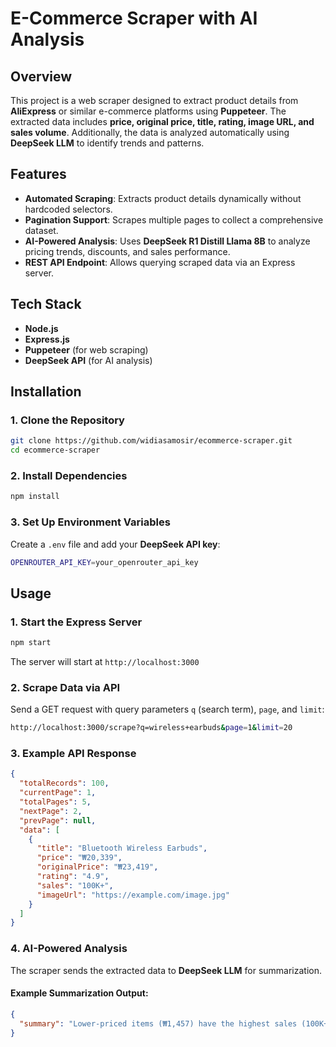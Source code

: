 # E-Commerce Scraper with AI Analysis

## Overview
This project is a web scraper designed to extract product details from **AliExpress** or similar e-commerce platforms using **Puppeteer**. The extracted data includes **price, original price, title, rating, image URL, and sales volume**. Additionally, the data is analyzed automatically using **DeepSeek LLM** to identify trends and patterns.

## Features
- **Automated Scraping**: Extracts product details dynamically without hardcoded selectors.
- **Pagination Support**: Scrapes multiple pages to collect a comprehensive dataset.
- **AI-Powered Analysis**: Uses **DeepSeek R1 Distill Llama 8B** to analyze pricing trends, discounts, and sales performance.
- **REST API Endpoint**: Allows querying scraped data via an Express server.

## Tech Stack
- **Node.js**
- **Express.js**
- **Puppeteer** (for web scraping)
- **DeepSeek API** (for AI analysis)

## Installation
### 1. Clone the Repository
```sh
git clone https://github.com/widiasamosir/ecommerce-scraper.git
cd ecommerce-scraper
```

### 2. Install Dependencies
```sh
npm install
```

### 3. Set Up Environment Variables
Create a `.env` file and add your **DeepSeek API key**:
```sh
OPENROUTER_API_KEY=your_openrouter_api_key
```

## Usage
### 1. Start the Express Server
```sh
npm start
```
The server will start at `http://localhost:3000`

### 2. Scrape Data via API
Send a GET request with query parameters `q` (search term), `page`, and `limit`:
```sh
http://localhost:3000/scrape?q=wireless+earbuds&page=1&limit=20
```

### 3. Example API Response
```json
{
  "totalRecords": 100,
  "currentPage": 1,
  "totalPages": 5,
  "nextPage": 2,
  "prevPage": null,
  "data": [
    {
      "title": "Bluetooth Wireless Earbuds",
      "price": "₩20,339",
      "originalPrice": "₩23,419",
      "rating": "4.9",
      "sales": "100K+",
      "imageUrl": "https://example.com/image.jpg"
    }
  ]
}
```

### 4. AI-Powered Analysis
The scraper sends the extracted data to **DeepSeek LLM** for summarization.
#### Example Summarization Output:
```json
{
  "summary": "Lower-priced items (₩1,457) have the highest sales (100K+). Mid-range products (₩20K-₩50K) show moderate sales, while high-end items (₩100K+) have lower sales. Steep discounts (2-3x price cuts) indicate a strategy to attract price-sensitive buyers."
}
```

